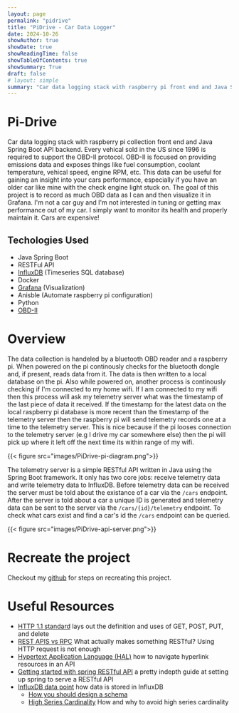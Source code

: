 ```yaml
---
layout: page
permalink: "pidrive"
title: "PiDrive - Car Data Logger"
date: 2024-10-26
showAuthor: true
showDate: true
showReadingTime: false
showTableOfContents: true
showSummary: True
draft: false
# layout: simple
summary: "Car data logging stack with raspberry pi front end and Java Spring Boot API backend"
---
```


# Pi-Drive

Car data logging stack with raspberry pi collection front end and Java Spring Boot API backend. Every vehical sold in the US since 1996 is required to support the OBD-II protocol. OBD-II is focused on providing emissions data and exposes things like fuel consumption, coolant temperature, vehical speed, engine RPM, etc. This data can be useful for gaining an insight into your cars performance, especially if you have an older car like mine with the check engine light stuck on. The goal of this project is to record as much OBD data as I can and then visualize it in Grafana. I'm not a car guy and I'm not interested in tuning or getting max performance out of my car. I simply want to monitor its health and properly maintain it. Cars are expensive!

## Techologies Used

- Java Spring Boot
- RESTFul API
- [InfluxDB](https://www.influxdata.com/) (Timeseries SQL database)
- Docker
- [Grafana](https://grafana.com/grafana/) (Visualization)
- Anisble (Automate raspberry pi configuration)
- Python
- [OBD-II](https://www.csselectronics.com/pages/obd2-explained-simple-intro)

# Overview
The data collection is handeled by a bluetooth OBD reader and a raspberry pi. When powered on the pi continously checks for the bluetooth dongle and, if present, reads data from it. The data is then written to a local database on the pi. Also while powered on, another process is continously checking if I'm connected to my home wifi. If I am connected to my wifi then this process will ask my telemetry server what was the timestamp of the last piece of data it received. If the timestamp for the latest data on the local raspberry pi database is more recent than the timestamp of the telemetry server then the raspberry pi will send telemetry records one at a time to the telemetry server. This is nice because if the pi looses connection to the telemetry server (e.g I drive my car somewhere else) then the pi will pick up where it left off the next time its within range of my wifi. 

{{< figure src="images/PiDrive-pi-diagram.png">}}  

The telemetry server is a simple RESTful API written in Java using the Spring Boot framework. It only has two core jobs: receive telemetry data and write telemetry data to InfluxDB. Before telemetry data can be received the server must be told about the existance of a car via the `/cars` endpoint. After the server is told about a car a unique ID is generated and telemetry data can be sent to the server via the `/cars/{id}/telemetry` endpoint. To check what cars exist and find a car's id the `/cars` endpoint can be queried.  

{{< figure src="images/PiDrive-api-server.png">}}  



# Recreate the project
Checkout my [github](https://github.com/garrett928/Pi-Drive) for steps on recreating this project.


# Useful Resources

- [HTTP 1.1 standard](https://www.ietf.org/rfc/rfc2616.txt) lays out the definition and uses of GET, POST, PUT, and delete
- [REST APIS vs RPC](https://roy.gbiv.com/untangled/2008/rest-apis-must-be-hypertext-driven) What actually makes something RESTful? Using HTTP request is not enough
- [Hypertext Application Language (HAL)](https://stateless.co/hal_specification.html) how to navigate hyperlink resources in an API
- [Getting started with spring RESTful API](https://spring.io/guides/tutorials/rest) a pretty indepth guide at setting up spring to serve a RESTful API
- [InfluxDB data point](https://docs.influxdata.com/influxdb/v2/reference/key-concepts/data-elements/#Copyright) how data is stored in InfluxDB
  - [How you should design a schema](https://docs.influxdata.com/influxdb/v2/write-data/best-practices/schema-design/)
  - [High Series Cardinality](https://docs.influxdata.com/influxdb/v2/write-data/best-practices/resolve-high-cardinality/) How and why to avoid high series cardinality
